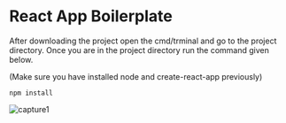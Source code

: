 # React App Boilerplate

After downloading the project open the cmd/trminal and go to the project directory. Once you are in the project directory run the command given below. 

(Make sure you have installed node and create-react-app previously)

    npm install

![capture1](https://user-images.githubusercontent.com/42340507/45555730-3a06f480-b857-11e8-9551-8ddfaa8e82fe.PNG)
